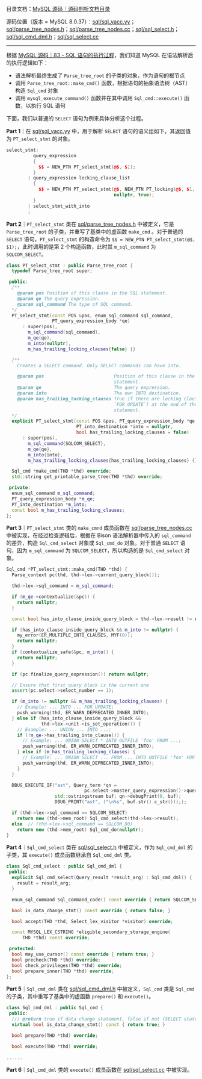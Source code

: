 目录文档：[MySQL 源码｜源码剖析文档目录](https://zhuanlan.zhihu.com/p/714761054)

源码位置（版本 = MySQL 8.0.37）：[sql/sql_yacc.yy](https://github.com/mysql/mysql-server/blob/trunk/sql/sql_yacc.yy)；[sql/parse_tree_nodes.h](https://github.com/mysql/mysql-server/blob/trunk/sql/parse_tree_nodes.h)；[sql/parse_tree_nodes.cc](https://github.com/mysql/mysql-server/blob/trunk/sql/parse_tree_nodes.cc)；[sql/sql_select.h](https://github.com/mysql/mysql-server/blob/trunk/sql/sql_select.h)；[sql/sql_cmd_dml.h](https://github.com/mysql/mysql-server/blob/trunk/sql/sql_cmd_dml.h)；[sql/sql_select.cc](https://github.com/mysql/mysql-server/blob/trunk/sql/sql_select.cc)

---

根据 [MySQL 源码｜83 - SQL 语句的执行过程](https://zhuanlan.zhihu.com/p/720779596)，我们知道 MySQL 在语法解析后的执行逻辑如下：

- 语法解析最终生成了 `Parse_tree_root` 的子类的对象，作为语句的根节点
- 调用 `Parse_tree_root::make_cmd()` 函数，根据语句的抽象语法树（AST）构造 `Sql_cmd` 对象
- 调用 `mysql_execute_command()` 函数并在其中调用 `Sql_cmd::execute()` 函数，以执行 SQL 语句

下面，我们以普通的 `SELECT` 语句为例来具体分析这个过程。

**Part 1**｜在 [sql/sql_yacc.yy](https://github.com/mysql/mysql-server/blob/trunk/sql/sql_yacc.yy) 中，用于解析 `SELECT` 语句的语义组如下，其返回值为 `PT_select_stmt` 的对象。

```C++
select_stmt:
          query_expression
          {
            $$ = NEW_PTN PT_select_stmt(@$, $1);
          }
        | query_expression locking_clause_list
          {
            $$ = NEW_PTN PT_select_stmt(@$, NEW_PTN PT_locking(@$, $1, $2),
                                        nullptr, true);
          }
        | select_stmt_with_into
        ;
```

**Part 2**｜`PT_select_stmt` 类在 [sql/parse_tree_nodes.h](https://github.com/mysql/mysql-server/blob/trunk/sql/parse_tree_nodes.h) 中被定义，它是 `Parse_tree_root` 的子类，并重写了基类中的虚函数 `make_cmd` 。对于普通的 `SELECT` 语句，`PT_select_stmt` 的构造命令为 `$$ = NEW_PTN PT_select_stmt(@$, $1);`，此时调用的是第 2 个构造函数，此时其 `m_sql_command` 为 `SQLCOM_SELECT`。

```C++
class PT_select_stmt : public Parse_tree_root {
  typedef Parse_tree_root super;

 public:
  /**
    @param pos Position of this clause in the SQL statement.
    @param qe The query expression.
    @param sql_command The type of SQL command.
  */
  PT_select_stmt(const POS &pos, enum_sql_command sql_command,
                 PT_query_expression_body *qe)
      : super(pos),
        m_sql_command(sql_command),
        m_qe(qe),
        m_into(nullptr),
        m_has_trailing_locking_clauses{false} {}

  /**
    Creates a SELECT command. Only SELECT commands can have into.

    @param pos                          Position of this clause in the SQL
                                        statement.
    @param qe                           The query expression.
    @param into                         The own INTO destination.
    @param has_trailing_locking_clauses True if there are locking clauses (like
                                        `FOR UPDATE`) at the end of the
                                        statement.
  */
  explicit PT_select_stmt(const POS &pos, PT_query_expression_body *qe,
                          PT_into_destination *into = nullptr,
                          bool has_trailing_locking_clauses = false)
      : super(pos),
        m_sql_command{SQLCOM_SELECT},
        m_qe{qe},
        m_into{into},
        m_has_trailing_locking_clauses{has_trailing_locking_clauses} {}

  Sql_cmd *make_cmd(THD *thd) override;
  std::string get_printable_parse_tree(THD *thd) override;

 private:
  enum_sql_command m_sql_command;
  PT_query_expression_body *m_qe;
  PT_into_destination *m_into;
  const bool m_has_trailing_locking_clauses;
};
```

**Part 3**｜`PT_select_stmt` 类的 `make_cmnd` 成员函数在 [sql/parse_tree_nodes.cc](https://github.com/mysql/mysql-server/blob/trunk/sql/parse_tree_nodes.cc) 中被实现，在经过检查逻辑后，根据在 Bison 语法解析器中传入的 `sql_command` 的差异，构造 `Sql_cmd_select` 对象或 `Sql_cmd_do` 对象。对于普通 `SELECT` 语句，因为 `m_sql_command` 为 `SQLCOM_SELECT`，所以构造的是 `Sql_cmd_select` 对象。

```C++
Sql_cmd *PT_select_stmt::make_cmd(THD *thd) {
  Parse_context pc(thd, thd->lex->current_query_block());

  thd->lex->sql_command = m_sql_command;

  if (m_qe->contextualize(&pc)) {
    return nullptr;
  }

  const bool has_into_clause_inside_query_block = thd->lex->result != nullptr;

  if (has_into_clause_inside_query_block && m_into != nullptr) {
    my_error(ER_MULTIPLE_INTO_CLAUSES, MYF(0));
    return nullptr;
  }
  if (contextualize_safe(&pc, m_into)) {
    return nullptr;
  }

  if (pc.finalize_query_expression()) return nullptr;

  // Ensure that first query block is the current one
  assert(pc.select->select_number == 1);

  if (m_into != nullptr && m_has_trailing_locking_clauses) {
    // Example: ... INTO ... FOR UPDATE;
    push_warning(thd, ER_WARN_DEPRECATED_INNER_INTO);
  } else if (has_into_clause_inside_query_block &&
             thd->lex->unit->is_set_operation()) {
    // Example: ... UNION ... INTO ...;
    if (!m_qe->has_trailing_into_clause()) {
      // Example: ... UNION SELECT * INTO OUTFILE 'foo' FROM ...;
      push_warning(thd, ER_WARN_DEPRECATED_INNER_INTO);
    } else if (m_has_trailing_locking_clauses) {
      // Example: ... UNION SELECT ... FROM ... INTO OUTFILE 'foo' FOR UPDATE;
      push_warning(thd, ER_WARN_DEPRECATED_INNER_INTO);
    }
  }

  DBUG_EXECUTE_IF("ast", Query_term *qn =
                             pc.select->master_query_expression()->query_term();
                  std::ostringstream buf; qn->debugPrint(0, buf);
                  DBUG_PRINT("ast", ("\n%s", buf.str().c_str())););

  if (thd->lex->sql_command == SQLCOM_SELECT)
    return new (thd->mem_root) Sql_cmd_select(thd->lex->result);
  else  // (thd->lex->sql_command == SQLCOM_DO)
    return new (thd->mem_root) Sql_cmd_do(nullptr);
}
```

**Part 4**｜`Sql_cmd_select` 类在 [sql/sql_select.h](https://github.com/mysql/mysql-server/blob/trunk/sql/sql_select.h) 中被定义，作为 `Sql_cmd_dml` 的子类，其 `execute()` 成员函数继承自 `Sql_cmd_dml` 类。

```C++
class Sql_cmd_select : public Sql_cmd_dml {
 public:
  explicit Sql_cmd_select(Query_result *result_arg) : Sql_cmd_dml() {
    result = result_arg;
  }

  enum_sql_command sql_command_code() const override { return SQLCOM_SELECT; }

  bool is_data_change_stmt() const override { return false; }

  bool accept(THD *thd, Select_lex_visitor *visitor) override;

  const MYSQL_LEX_CSTRING *eligible_secondary_storage_engine(
      THD *thd) const override;

 protected:
  bool may_use_cursor() const override { return true; }
  bool precheck(THD *thd) override;
  bool check_privileges(THD *thd) override;
  bool prepare_inner(THD *thd) override;
};
```

**Part 5**｜`Sql_cmd_dml` 类在 [sql/sql_cmd_dml.h](https://github.com/mysql/mysql-server/blob/trunk/sql/sql_cmd_dml.h) 中被定义，`Sql_cmd` 类是 `Sql_cmd` 的子类，其中重写了基类中的虚函数 `prepare()` 和 `execute()`。

```C++
class Sql_cmd_dml : public Sql_cmd {
 public:
  /// @return true if data change statement, false if not (SELECT statement)
  virtual bool is_data_change_stmt() const { return true; }

  bool prepare(THD *thd) override;

  bool execute(THD *thd) override;
    
......
```

**Part 6**｜`Sql_cmd_dml` 类的 `execute()` 成员函数在 [sql/sql_select.cc](https://github.com/mysql/mysql-server/blob/trunk/sql/sql_select.cc) 中被实现。



